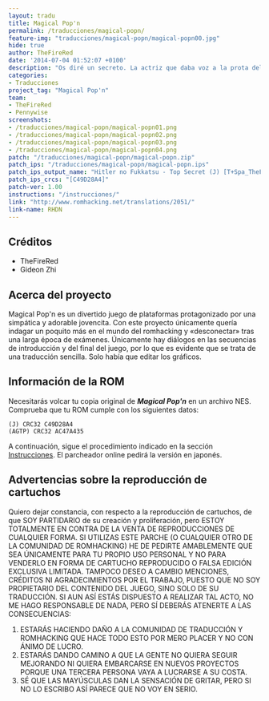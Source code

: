 ```yaml
---
layout: tradu
title: Magical Pop'n
permalink: /traducciones/magical-popn/
feature-img: "traducciones/magical-popn/magical-popn00.jpg"
hide: true
author: TheFireRed
date: '2014-07-04 01:52:07 +0100'
description: "Os diré un secreto. La actriz que daba voz a la prota del juego es actriz porno."
categories:
- Traducciones
project_tag: "Magical Pop'n"
team:
- TheFireRed
- Pennywise
screenshots:
- /traducciones/magical-popn/magical-popn01.png
- /traducciones/magical-popn/magical-popn02.png
- /traducciones/magical-popn/magical-popn03.png
- /traducciones/magical-popn/magical-popn04.png
patch: "/traducciones/magical-popn/magical-popn.zip"
patch_ips: "/traducciones/magical-popn/magical-popn.ips"
patch_ips_output_name: "Hitler no Fukkatsu - Top Secret (J) [T+Spa_TheFireRed].nes"
patch_ips_crcs: "[C49D28A4]"
patch-ver: 1.00
instructions: "/instrucciones/"
link: "http://www.romhacking.net/translations/2051/"
link-name: RHDN
---
```

## Créditos
- TheFireRed
- Gideon Zhi

## Acerca del proyecto
Magical Pop'n es un divertido juego de plataformas protagonizado por una simpática y adorable jovencita. Con este proyecto únicamente quería indagar un poquito más en el mundo del romhacking y «desconectar» tras una larga época de exámenes. Únicamente hay diálogos en las secuencias de introducción y del final del juego, por lo que es evidente que se trata de una traducción sencilla. Solo había que editar los gráficos.

## Información de la ROM
Necesitarás volcar tu copia original de ***Magical Pop'n*** en un archivo NES. Comprueba que tu ROM cumple con los siguientes datos:

```
(J) CRC32 C49D28A4
(AGTP) CRC32 AC47A435
```

A continuación, sigue el procedimiento indicado en la sección [Instrucciones](/instrucciones/). El parcheador online pedirá la versión en japonés.

## Advertencias sobre la reproducción de cartuchos
Quiero dejar constancia, con respecto a la reproducción de cartuchos, de que SOY PARTIDARIO de su creación y proliferación, pero ESTOY TOTALMENTE EN CONTRA DE LA VENTA DE REPRODUCCIONES DE CUALQUIER FORMA. SI UTILIZAS ESTE PARCHE (O CUALQUIER OTRO DE LA COMUNIDAD DE ROMHACKING) HE DE PEDIRTE AMABLEMENTE QUE SEA ÚNICAMENTE PARA TU PROPIO USO PERSONAL Y NO PARA VENDERLO EN FORMA DE CARTUCHO REPRODUCIDO O FALSA EDICIÓN EXCLUSIVA LIMITADA. TAMPOCO DESEO A CAMBIO MENCIONES, CRÉDITOS NI AGRADECIMIENTOS POR EL TRABAJO, PUESTO QUE NO SOY PROPIETARIO DEL CONTENIDO DEL JUEGO, SINO SOLO DE SU TRADUCCIÓN. SI AUN ASÍ ESTÁS DISPUESTO A REALIZAR TAL ACTO, NO ME HAGO RESPONSABLE DE NADA, PERO SÍ DEBERÁS ATENERTE A LAS CONSECUENCIAS:

1. ESTARÁS HACIENDO DAÑO A LA COMUNIDAD DE TRADUCCIÓN Y ROMHACKING QUE HACE TODO ESTO POR MERO PLACER Y NO CON ÁNIMO DE LUCRO.
2. ESTARÁS DANDO CAMINO A QUE LA GENTE NO QUIERA SEGUIR MEJORANDO NI QUIERA EMBARCARSE EN NUEVOS PROYECTOS PORQUE UNA TERCERA PERSONA VAYA A LUCRARSE A SU COSTA.
3. SÉ QUE LAS MAYÚSCULAS DAN LA SENSACIÓN DE GRITAR, PERO SI NO LO ESCRIBO ASÍ PARECE QUE NO VOY EN SERIO.